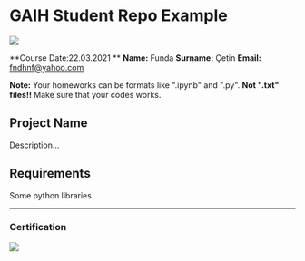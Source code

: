 # GAIH Student Repo Example
![](img/logo.png)

**Course Date:22.03.2021 **
**Name:** Funda 
**Surname:** Çetin
**Email:** fndhnf@yahoo.com  

**Note:** Your homeworks can be formats like ".ipynb" and ".py". **Not ".txt" files!!** Make sure that your codes works.  

## Project Name
Description...

## Requirements
Some python libraries

---

### Certification
![](img/certificate_ex.png)

